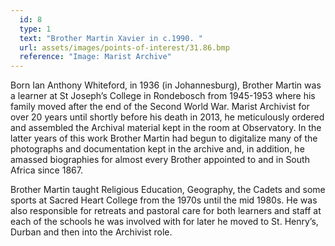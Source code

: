 ```yaml
---
  id: 8
  type: 1
  text: "Brother Martin Xavier in c.1990. "
  url: assets/images/points-of-interest/31.86.bmp
  reference: "Image: Marist Archive"
---
```

Born Ian Anthony Whiteford, in 1936 (in Johannesburg), Brother Martin was a learner at St Joseph’s College in Rondebosch from 1945-1953 where his family moved after the end of the Second World War. Marist Archivist for over 20 years until shortly before his death in 2013, he meticulously ordered and assembled the Archival material kept in the room at Observatory. In the latter years of this work Brother Martin had begun to digitalize many of the photographs and documentation kept in the archive and, in addition, he amassed biographies for almost every Brother appointed to and in South Africa since 1867. 

Brother Martin taught Religious Education, Geography, the Cadets and some sports at Sacred Heart College from the 1970s until the mid 1980s. He was also responsible for retreats and pastoral care for both learners and staff at each of the schools he was involved with for later he moved to St. Henry’s, Durban and then into the Archivist role.
